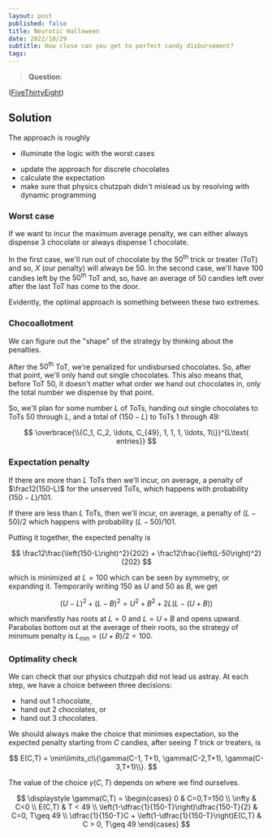 ```yaml
---
layout: post
published: false
title: Neurotic Halloween
date: 2022/10/29
subtitle: How close can you get to perfect candy disbursement?
tags:
---
```


>**Question**:

<!--more-->

([FiveThirtyEight](URL))

## Solution

The approach is roughly

- illuminate the logic with the worst cases
<!-- - solve the problem, pretend the chocolate is continuous -->
- update the approach for discrete chocolates
- calculate the expectation
- make sure that physics chutzpah didn't mislead us by resolving with dynamic programming

### Worst case

If we want to incur the maximum average penalty, we can either always dispense $3$ chocolate or always dispense $1$ chocolate. 

In the first case, we'll run out of chocolate by the $50^\text{th}$ trick or treater (ToT) and so, $X$ (our penalty) will always be $50.$ In the second case, we'll have $100$ candies left by the $50^\text{th}$ ToT and, so, have an average of $50$ candies left over after the last ToT has come to the door. 

Evidently, the optimal approach is something between these two extremes.

<!-- ### Chocolate continuum 

The penalty is symmetric with respect to leftover candy and unserved ToTs, so we should aim to run out of candies precisely at the average number of ToTs, dispensing $150/100 = 1.5$ chocolates each visit until we run out. 

If we plan for e.g. $99$ ToT, then we'll add an average penalty of $1/101$ 

If we aimed slightly beyond $100,$ we'd be 

any candy that's left after the $50^\text{th}$ ToT will contribute to our penalty. 

so we should aim to run out of candy by the $100^\text{th}$ ToT (the average number of ToTs).

On average, there will be $100$ ToTs. So, if we were free to divide the chocolate anyway we like, then we would want to  -->

### Chocoallotment

We can figure out the "shape" of the strategy by thinking about the penalties.

After the $50^\text{th}$ ToT, we're penalized for undisbursed chocolates. So, after that point, we'll only hand out single chocolates. This also means that, before ToT $50,$ it doesn't matter what order we hand out chocolates in, only the total number we dispense by that point.

So, we'll plan for some number $L$ of ToTs, handing out single chocolates to ToTs $50$ through $L,$ and a total of $\left(150-L\right)$ to ToTs $1$ through $49$:

$$
  \overbrace{\\{C_1, C_2, \ldots, C_{49}, 1, 1, 1, \ldots, 1\\}}^{L\text{ entries}}
$$

### Expectation penalty

If there are more than $L$ ToTs then we'll incur, on average, a penalty of $\frac12(150-L)$ for the unserved ToTs, which happens with probability $(150-L)/101.$ 

If there are less than $L$ ToTs, then we'll incur, on average, a penalty of $(L-50)/2$ which happens with probability $(L-50)/101.$

Putting it together, the expected penalty is

$$
  \frac12\frac{\left(150-L\right)^2}{202} + \frac12\frac{\left(L-50\right)^2}{202}
$$

which is minimized at $L=100$ which can be seen by symmetry, or expanding it. Temporarily writing $150$ as $U$ and $50$ as $B,$ we get

$$
  (U-L)^2 + (L-B)^2 = U^2 + B^2 + 2L(L- (U + B))
$$

which manifestly has roots at $L=0$ and $L = U + B$ and opens upward. Parabolas bottom out at the average of their roots, so the strategy of minimum penalty is $L_\text{min} = (U+B)/2 = 100.$

### Optimality check

We can check that our physics chutzpah did not lead us astray. At each step, we have a choice between three decisions:

- hand out $1$ chocolate,
- hand out $2$ chocolates, or
- hand out $3$ chocolates.

We should always make the choice that minimies expectation, so the expected penalty starting from $C$ candies, after seeing $T$ trick or treaters, is

$$
  E(C,T) = \min\limits_c\\{\gamma(C-1, T+1), \gamma(C-2,T+1), \gamma(C-3,T+1)\\}.
$$

The value of the choice $\gamma(C, T)$ depends on where we find ourselves.

$$
  \displaystyle \gamma(C,T) = 
  \begin{cases}
    0 & C=0,T=150 \\
    \infty & C<0 \\
    E(C,T) & T < 49 \\
    \left(1-\dfrac{1}{150-T}\right)\dfrac{150-T}{2} & C=0, T\geq 49 \\
    \dfrac{1}{150-T}C + \left(1-\dfrac{1}{150-T}\right)E(C,T) & C > 0, T\geq 49
  \end{cases} 
$$

<br>
